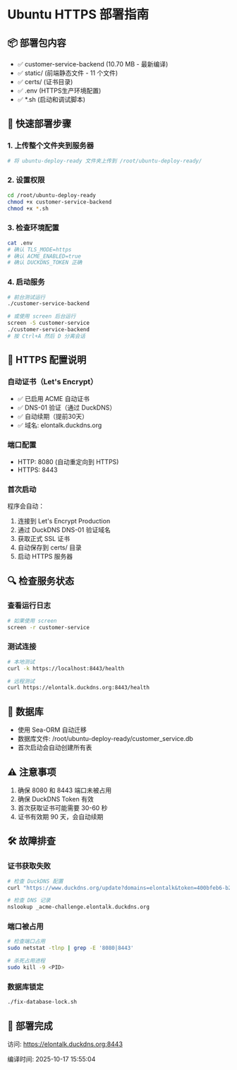# Ubuntu HTTPS 部署指南

## 📦 部署包内容
- ✅ customer-service-backend (10.70 MB - 最新编译)
- ✅ static/ (前端静态文件 - 11 个文件)
- ✅ certs/ (证书目录)
- ✅ .env (HTTPS生产环境配置)
- ✅ *.sh (启动和调试脚本)

## 🚀 快速部署步骤

### 1. 上传整个文件夹到服务器
```bash
# 将 ubuntu-deploy-ready 文件夹上传到 /root/ubuntu-deploy-ready/
```

### 2. 设置权限
```bash
cd /root/ubuntu-deploy-ready
chmod +x customer-service-backend
chmod +x *.sh
```

### 3. 检查环境配置
```bash
cat .env
# 确认 TLS_MODE=https
# 确认 ACME_ENABLED=true
# 确认 DUCKDNS_TOKEN 正确
```

### 4. 启动服务
```bash
# 前台测试运行
./customer-service-backend

# 或使用 screen 后台运行
screen -S customer-service
./customer-service-backend
# 按 Ctrl+A 然后 D 分离会话
```

## 🔐 HTTPS 配置说明

### 自动证书（Let's Encrypt）
- ✅ 已启用 ACME 自动证书
- ✅ DNS-01 验证（通过 DuckDNS）
- ✅ 自动续期（提前30天）
- ✅ 域名: elontalk.duckdns.org

### 端口配置
- HTTP: 8080 (自动重定向到 HTTPS)
- HTTPS: 8443

### 首次启动
程序会自动：
1. 连接到 Let's Encrypt Production
2. 通过 DuckDNS DNS-01 验证域名
3. 获取正式 SSL 证书
4. 自动保存到 certs/ 目录
5. 启动 HTTPS 服务器

## 🔍 检查服务状态

### 查看运行日志
```bash
# 如果使用 screen
screen -r customer-service
```

### 测试连接
```bash
# 本地测试
curl -k https://localhost:8443/health

# 远程测试
curl https://elontalk.duckdns.org:8443/health
```

## 📝 数据库
- 使用 Sea-ORM 自动迁移
- 数据库文件: /root/ubuntu-deploy-ready/customer_service.db
- 首次启动会自动创建所有表

## ⚠️ 注意事项
1. 确保 8080 和 8443 端口未被占用
2. 确保 DuckDNS Token 有效
3. 首次获取证书可能需要 30-60 秒
4. 证书有效期 90 天，会自动续期

## 🛠️ 故障排查

### 证书获取失败
```bash
# 检查 DuckDNS 配置
curl "https://www.duckdns.org/update?domains=elontalk&token=400bfeb6-b2fe-40e8-8cb6-7d38a2b943ca"

# 检查 DNS 记录
nslookup _acme-challenge.elontalk.duckdns.org
```

### 端口被占用
```bash
# 检查端口占用
sudo netstat -tlnp | grep -E '8080|8443'

# 杀死占用进程
sudo kill -9 <PID>
```

### 数据库锁定
```bash
./fix-database-lock.sh
```

## 🎉 部署完成
访问: https://elontalk.duckdns.org:8443

编译时间: 2025-10-17 15:55:04
